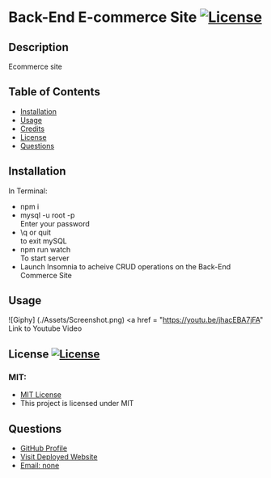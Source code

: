 # Back-End E-commerce Site [![License](https://img.shields.io/badge/License-MIT-pink.svg)](https://opensource.org/licenses/MIT) 
                       
## Description
Ecommerce site

## Table of Contents
- [Installation](#installation)
- [Usage](#usage)
- [Credits](#credits)
- [License](#license)
- [Questions](#questions)

## Installation
In Terminal:
<ul>
<li>npm i </li>
<li> mysql -u root -p </li>
Enter your password
<li>\q or quit </li>
to exit mySQL
<li> npm run watch </li>
To start server
<li> Launch Insomnia to acheive CRUD operations on the Back-End Commerce Site </li> </ul>
    
## Usage
![Giphy] (./Assets/Screenshot.png) 
<a href = "https://youtu.be/jhacEBA7jFA" Link to Youtube Video </a>


## License [![License](https://img.shields.io/badge/License-MIT-pink.svg)](https://opensource.org/licenses/MIT)
<h3> MIT: </h3>
<ul> <li> <a href = "https://opensource.org/licenses/MIT"> MIT License </a></li> <li> This project is licensed under MIT</li> </ul>

## Questions
<ul> <li><a href = "https://github.com/janeijones">GitHub Profile </li>
<li> <a href = "https://none">Visit Deployed Website</li>
<li>Email: none </li>